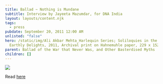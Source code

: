 ```yaml
---
title: Ballad ~ Nothing is Mundane
subtitle: Interview by Jayeeta Mazumdar, for DNA India
layout: layouts/content.njk
tags:
  - press
pubdate: September 20, 2011 12:00 AM
unlisted: "false"
hero: /static/img/Ali Akbar Mehta_Harlequin Series; Soliloquies in the Garden of
  Earthly Delights, 2011, Archival print on Hahnemuhle paper, 229 x 152 cm.jpg
parent: Ballad of the War that Never Was, and Other Basterdised Myths
children: []
---
```

![](https://ik.imagekit.io/mp/aam/tr:w-1000/Ali%20Akbar%20Mehta_Harlequin%20Series;%20Soliloquies%20in%20the%20Garden%20of%20Earthly%20Delights,%202011,%20Archival%20print%20on%20Hahnemuhle%20paper,%20229%20x%20152%20cm.jpg)

Read [here](https://www.dnaindia.com/lifestyle/report-nothing-is-mundane-artist-ali-akbar-mehta-1589362?fbclid=IwAR1Vm3gz-7aevExVTjPriba0w0AcKOKInMnAhabUAx2hCz37oU3w1_ydMno)
